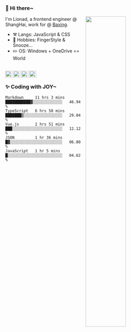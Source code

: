 ### 👋 Hi there~

[<img align="right" width="50%" src="https://github-readme-stats.vercel.app/api?username=Lionad-Morotar&show_icons=true">](https://metrics.lecoq.io/Lionad-Morotar?template=classic)

I'm Lionad, a frontend engineer @ ShangHai, work for @ [Baxing](https://github.com/baixing).

- ⚒️ Langs: JavaScript & CSS
- 🎨 Hobbies: FingerStyle & Snooze...
- ✏️ OS: Windows + OneDrive == World

<br />

<a href="https://www.lionad.art">
  <img align="left" alt="lionad-art" width="22px" src="https://cdn.jsdelivr.net/npm/simple-icons@3.1.0/icons/wordpress.svg" />
</a>
<a href="#1806234223">
  <img align="left" alt="1806234223" width="22px" src="https://cdn.jsdelivr.net/npm/simple-icons@3.1.0/icons/tencentqq.svg" />
</a>
<a href="https://www.zhihu.com/people/Lionad">
  <img align="left" alt="132yse" width="22px" src="https://cdn.jsdelivr.net/npm/simple-icons@3.1.0/icons/zhihu.svg" />
</a>
<a href="https://github.com/Lionad-Morotar">
  <img align="left" alt="yisar" width="22px" src="https://cdn.jsdelivr.net/npm/simple-icons@3.1.0/icons/github.svg" />
</a>

<br />

### ✨ Coding with JOY~

<!--START_SECTION:waka-->
```text
Markdown     11 hrs 3 mins   ███████████▓░░░░░░░░░░░░░   46.94 % 
TypeScript   6 hrs 50 mins   ███████▒░░░░░░░░░░░░░░░░░   29.04 % 
Vue.js       2 hrs 51 mins   ███░░░░░░░░░░░░░░░░░░░░░░   12.12 % 
JSON         1 hr 36 mins    █▓░░░░░░░░░░░░░░░░░░░░░░░   06.80 % 
JavaScript   1 hr 5 mins     █░░░░░░░░░░░░░░░░░░░░░░░░   04.62 % 
```
<!--END_SECTION:waka-->
